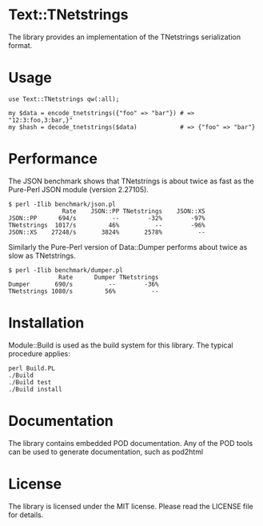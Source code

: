 Text::TNetstrings
=================

The library provides an implementation of the TNetstrings serialization
format.


Usage
=====

	use Text::TNetstrings qw(:all);

	my $data = encode_tnetstrings({"foo" => "bar"}) # => "12:3:foo,3:bar,}"
	my $hash = decode_tnetstrings($data)            # => {"foo" => "bar"}

Performance
===========

The JSON benchmark shows that TNetstrings is about twice as fast as the
Pure-Perl JSON module (version 2.27105).

	$ perl -Ilib benchmark/json.pl
	               Rate    JSON::PP TNetstrings    JSON::XS
	JSON::PP      694/s          --        -32%        -97%
	TNetstrings  1017/s         46%          --        -96%
	JSON::XS    27248/s       3824%       2578%          --

Similarly the Pure-Perl version of Data::Dumper performs about twice as
slow as TNetstrings.

	$ perl -Ilib benchmark/dumper.pl
	              Rate      Dumper TNetstrings
	Dumper       690/s          --        -36%
	TNetstrings 1080/s         56%          --


Installation
============

Module::Build is used as the build system for this library. The typical
procedure applies:

    perl Build.PL
    ./Build
    ./Build test
    ./Build install


Documentation
=============

The library contains embedded POD documentation. Any of the POD tools
can be used to generate documentation, such as pod2html


License
=======

The library is licensed under the MIT license. Please read the LICENSE
file for details.


